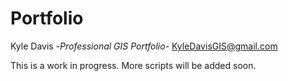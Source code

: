 # Portfolio
Kyle Davis 
-*Professional GIS Portfolio*-
 KyleDavisGIS@gmail.com
 
 This is a work in progress. More scripts will be added soon.
